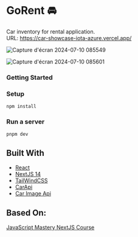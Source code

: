 # GoRent 🚘

Car inventory for rental application.
<br />
URL: https://car-showcase-iota-azure.vercel.app/

![Capture d'écran 2024-07-10 085549](https://github.com/Jasufr/car_showcase/assets/125636129/7849c37f-6ebf-4f62-b616-52377cdbd37f)

![Capture d'écran 2024-07-10 085601](https://github.com/Jasufr/car_showcase/assets/125636129/a2be9493-0a78-4eb1-8cc8-7d10f8cba244)


### Getting Started
### Setup
```
npm install
```

### Run a server
```
pnpm dev
```
## Built With
- [React]()
- [NextJS 14]()
- [TailWindCSS](https://tailwindcss.com/)
- [CarApi](https://rapidapi.com/apininjas/api/cars-by-api-ninjas)
- [Car Image Api](https://www.imaginstudio.com/solutions/api)

## Based On:
[JavaScript Mastery NextJS Course](https://www.youtube.com/watch?v=pUNSHPyVryU)
